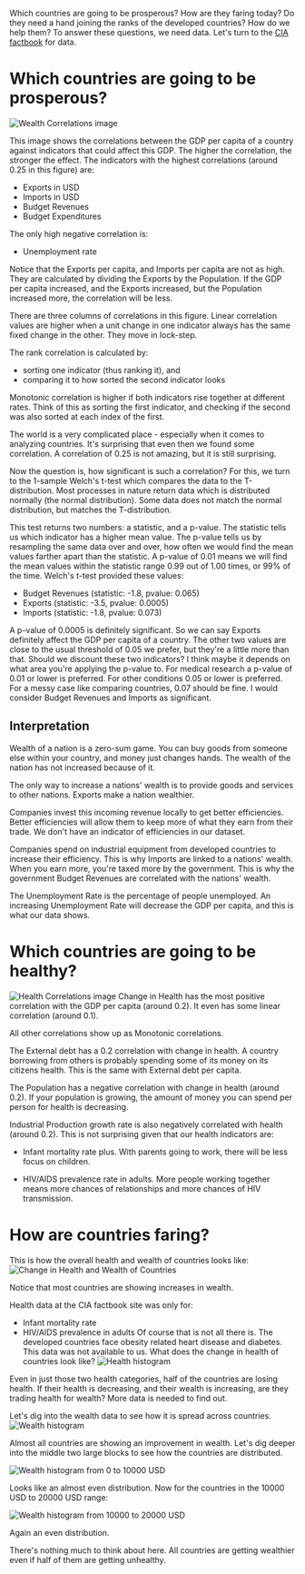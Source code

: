 Which countries are going to be prosperous? How are they faring today? Do they need a hand joining the ranks of the developed countries? How do we help them? To answer these questions, we need data. Let's turn to the [CIA factbook](https://www.cia.gov/library/publications/the-world-factbook/) for data.

# Which countries are going to be prosperous?
![Wealth Correlations image](./images/wealth_correlations.png)

This image shows the correlations between the GDP per capita of a country against indicators that could affect this GDP.  The higher the correlation, the stronger the effect.  The indicators with the highest correlations (around 0.25 in this figure) are:

  * Exports in USD
  * Imports in USD
  * Budget Revenues
  * Budget Expenditures

The only high negative correlation is:
  * Unemployment rate

Notice that the Exports per capita, and Imports per capita are not as high.  They are calculated by dividing the Exports by the Population. If the GDP per capita increased, and the Exports increased, but the Population increased more, the correlation will be less.

There are three columns of correlations in this figure. Linear correlation values are higher when a unit change in one indicator always has the same fixed change in the other.  They move in lock-step.

The rank correlation is calculated by:
  * sorting one indicator (thus ranking it), and
  * comparing it to how sorted the second indicator looks

Monotonic correlation is higher if both indicators rise together at different rates. Think of this as sorting the first indicator, and checking if the second was also sorted at each index of the first.

The world is a very complicated place - especially when it comes to analyzing countries. It's surprising that even then we found some correlation. A correlation of 0.25 is not amazing, but it is still surprising.

Now the question is, how significant is such a correlation? For this, we turn to the 1-sample Welch's t-test which compares the data to the T-distribution. Most processes in nature return data which is distributed normally (the normal distribution).  Some data does not match the normal distribution, but matches the T-distribution.

This test returns two numbers: a statistic, and a p-value. The statistic tells us which indicator has a higher mean value. The p-value tells us by resampling the same data over and over, how often we would find the mean values farther apart than the statistic. A p-value of 0.01 means we will find the mean values within the statistic range 0.99 out of 1.00 times, or 99% of the time.
Welch's t-test provided these values:

  * Budget Revenues (statistic: -1.8, pvalue: 0.065)
  * Exports (statistic: -3.5, pvalue: 0.0005)
  * Imports (statistic: -1.8, pvalue: 0.073)

A p-value of 0.0005 is definitely significant. So we can say Exports definitely affect the GDP per capita of a country. The other two values are close to the usual threshold of 0.05 we prefer, but they're a little more than that. Should we discount these two indicators? I think maybe it depends on what area you're applying the p-value to. For medical research a p-value of 0.01 or lower is preferred. For other conditions 0.05 or lower is preferred. For a messy case like comparing countries, 0.07 should be fine. I would consider Budget Revenues and Imports as significant.

## Interpretation

Wealth of a nation is a zero-sum game. You can buy goods from someone else within your country, and money just changes hands. The wealth of the nation has not increased because of it.

The only way to increase a nations' wealth is to provide goods and services to other nations. Exports make a nation wealthier.

Companies invest this incoming revenue locally to get better efficiencies. Better efficiencies will allow them to keep more of what they earn from their trade. We don't have an indicator of efficiencies in our dataset.

Companies spend on industrial equipment from developed countries to increase their efficiency. This is why Imports are linked to a nations' wealth. When you earn more, you're taxed more by the government. This is why the government Budget Revenues are correlated with the nations' wealth.

The Unemployment Rate is the percentage of people unemployed. An increasing Unemployment Rate will decrease the GDP per capita, and this is what our data shows.

# Which countries are going to be healthy?
![Health Correlations image](./images/health_correlations.png)
Change in Health has the most positive correlation with the GDP per capita (around 0.2). It even has some linear correlation (around 0.1).

All other correlations show up as Monotonic correlations.

The External debt has a 0.2 correlation with change in health. A country borrowing from others is probably spending some of its money on its citizens health. This is the same with External debt per capita.

The Population has a negative correlation with change in health (around 0.2). If your population is growing, the amount of money you can spend per person for health is decreasing.

Industrial Production growth rate is also negatively correlated with health (around 0.2). This is not surprising given that our health indicators are:

  * Infant mortality rate plus. With parents going to work, there will be less focus on children.

  * HIV/AIDS prevalence rate in adults. More people working together means more chances of relationships and more chances of HIV transmission.
# How are countries faring?
This is how the overall health and wealth of countries looks like:
![Change in Health and Wealth of Countries](./images/countries.png)

Notice that most countries are showing increases in wealth.

Health data at the CIA factbook site was only for:
  * Infant mortality rate
  * HIV/AIDS prevalence in adults
Of course that is not all there is.  The developed countries face obesity related heart disease and diabetes. This data was not available to us. What does the change in health of countries look like?
![Health histogram](./images/health_histogram.png)

Even in just those two health categories, half of the countries are losing health.  If their health is decreasing, and their wealth is increasing, are they trading health for wealth? More data is needed to find out.

Let's dig into the wealth data to see how it is spread across countries.
![Wealth histogram](./images/wealth_histogram.png)

Almost all countries are showing an improvement in wealth.  Let's dig deeper into the middle two large blocks to see how the countries are distributed.

![Wealth histogram from 0 to 10000 USD](./images/wealth_histogram_0_10000.png)

Looks like an almost even distribution. Now for the countries in the 10000 USD to 20000 USD range:

![Wealth histogram from 10000 to 20000 USD](./images/wealth_histogram_10000_20000.png)

Again an even distribution.

There's nothing much to think about here. All countries are getting wealthier even if half of them are getting unhealthy.

